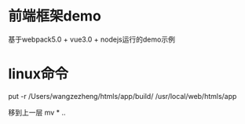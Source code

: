 # 前端框架demo

基于webpack5.0 + vue3.0 + nodejs运行的demo示例


# linux命令

put -r /Users/wangzezheng/htmls/app/build/ /usr/local/web/htmls/app

移到上一层
mv * ..
